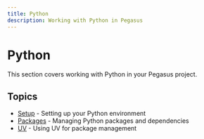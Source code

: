 ```yaml
---
title: Python
description: Working with Python in Pegasus
---
```


# Python

This section covers working with Python in your Pegasus project.

## Topics

- [Setup](setup.md) - Setting up your Python environment
- [Packages](packages.md) - Managing Python packages and dependencies
- [UV](uv.md) - Using UV for package management